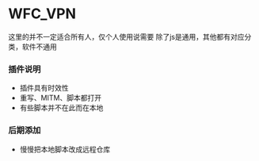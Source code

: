 # WFC_VPN
这里的并不一定适合所有人，仅个人使用说需要
除了js是通用，其他都有对应分类，软件不通用

### 插件说明
- 插件具有时效性
- 重写、MITM、脚本都打开
- 有些脚本并不在此而在本地

### 后期添加
- 慢慢把本地脚本改成远程仓库

<!-- toc -->



<!-- tocstop -->





